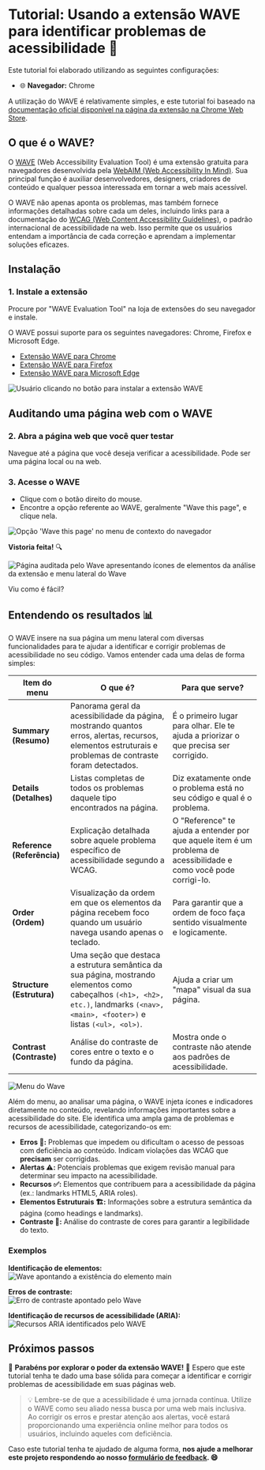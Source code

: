 # Tutorial: Usando a extensão WAVE para identificar problemas de acessibilidade 🌊

Este tutorial foi elaborado utilizando as seguintes configurações:
- 🌐 **Navegador:** Chrome

A utilização do WAVE é relativamente simples, e este tutorial foi baseado na [documentação oficial disponível na página da extensão na Chrome Web Store](https://chromewebstore.google.com/detail/wave-evaluation-tool/jbbplnpkjmmeebjpijfedlgcdilocofh?hl=pt-PT&utm_source=ext_sidebar).

## O que é o WAVE?

O [WAVE](https://wave.webaim.org/extension/) (Web Accessibility Evaluation Tool) é uma extensão gratuita para navegadores desenvolvida pela [WebAIM (Web Accessibility In Mind)](https://webaim.org/). Sua principal função é auxiliar desenvolvedores, designers, criadores de conteúdo e qualquer pessoa interessada em tornar a web mais acessível.

O WAVE não apenas aponta os problemas, mas também fornece informações detalhadas sobre cada um deles, incluindo links para a documentação do [WCAG (Web Content Accessibility Guidelines)](https://www.w3.org/WAI/standards-guidelines/wcag/), o padrão internacional de acessibilidade na web. Isso permite que os usuários entendam a importância de cada correção e aprendam a implementar soluções eficazes.

## Instalação

### 1. **Instale a extensão**

Procure por "WAVE Evaluation Tool" na loja de extensões do seu navegador e instale.

O WAVE possui suporte para os seguintes navegadores: Chrome, Firefox e Microsoft Edge.

- [Extensão WAVE para Chrome](https://chrome.google.com/webstore/detail/wave-evaluation-tool/jbbplnpkjmmeebjpijfedlgcdilocofh)
- [Extensão WAVE para Firefox](https://addons.mozilla.org/en-US/firefox/addon/wave-accessibility-tool/) 
- [Extensão WAVE para Microsoft Edge](https://microsoftedge.microsoft.com/addons/detail/wave-evaluation-tool/khapceneeednkiopkkbgkibbdoajpkoj) 

![Usuário clicando no botão para instalar a extensão WAVE](../../assets/wave_intalacao.gif)

## Auditando uma página web com o WAVE

### 2. **Abra a página web que você quer testar**

Navegue até a página que você deseja verificar a acessibilidade. Pode ser uma página local ou na web.

### 3. **Acesse o WAVE**
- Clique com o botão direito do mouse.
- Encontre a opção referente ao WAVE, geralmente "Wave this page", e clique nela.

![Opção 'Wave this page' no menu de contexto do navegador](../../assets/wave_this_page.png)

**Vistoria feita!** 🔍  

![Página auditada pelo Wave apresentando ícones de elementos da análise da extensão e menu lateral do Wave](../../assets/auditoria_wave.gif)

Viu como é fácil?  

## Entendendo os resultados 📊

O WAVE insere na sua página um menu lateral com diversas funcionalidades para te ajudar a identificar e corrigir problemas de acessibilidade no seu código. Vamos entender cada uma delas de forma simples:

| Item do menu | O que é? | Para que serve? |
|---|---|---|
| **Summary (Resumo)** | Panorama geral da acessibilidade da página, mostrando quantos erros, alertas, recursos, elementos estruturais e problemas de contraste foram detectados. | É o primeiro lugar para olhar. Ele te ajuda a priorizar o que precisa ser corrigido. |
| **Details (Detalhes)** | Listas completas de todos os problemas daquele tipo encontrados na página. | Diz exatamente onde o problema está no seu código e qual é o problema. |
| **Reference (Referência)** | Explicação detalhada sobre aquele problema específico de acessibilidade segundo a WCAG. | O "Reference" te ajuda a entender por que aquele item é um problema de acessibilidade e como você pode corrigi-lo. |
| **Order (Ordem)** | Visualização da ordem em que os elementos da página recebem foco quando um usuário navega usando apenas o teclado. | Para garantir que a ordem de foco faça sentido visualmente e logicamente. |
| **Structure (Estrutura)** | Uma seção que destaca a estrutura semântica da sua página, mostrando elementos como cabeçalhos `(<h1>, <h2>, etc.)`, landmarks `(<nav>, <main>, <footer>)` e listas `(<ul>, <ol>)`. | Ajuda a criar um "mapa" visual da sua página. |
| **Contrast (Contraste)** | Análise do contraste de cores entre o texto e o fundo da página. | Mostra onde o contraste não atende aos padrões de acessibilidade. |

![Menu do Wave](../../assets/wave_menu.gif)

Além do menu, ao analisar uma página, o WAVE injeta ícones e indicadores diretamente no conteúdo, revelando informações importantes sobre a acessibilidade do site. Ele identifica uma ampla gama de problemas e recursos de acessibilidade, categorizando-os em:
* **Erros 🔴:** Problemas que impedem ou dificultam o acesso de pessoas com deficiência ao conteúdo. Indicam violações das WCAG que **precisam** ser corrigidas.
* **Alertas ⚠️:** Potenciais problemas que exigem revisão manual para determinar seu impacto na acessibilidade.  
* **Recursos ✅:** Elementos que contribuem para a acessibilidade da página (ex.: landmarks HTML5, ARIA roles).
* **Elementos Estruturais 🏗️:** Informações sobre a estrutura semântica da página (como headings e landmarks).  
* **Contraste 🎨:** Análise do contraste de cores para garantir a legibilidade do texto.

### Exemplos

**Identificação de elementos:**  
![Wave apontando a existência do elemento main](../../assets/wave_elementos.png)

**Erros de contraste:**  
![Erro de contraste apontado pelo Wave](../../assets/wave_erros_contraste.png)

**Identificação de recursos de acessibilidade (ARIA):**  
![Recursos ARIA identificados pelo WAVE](../../assets/wave_recursos_acessibilidade.png)

## Próximos passos

🎉 **Parabéns por explorar o poder da extensão WAVE!** 🎉 Espero que este tutorial tenha te dado uma base sólida para começar a identificar e corrigir problemas de acessibilidade em suas páginas web.

> 💡 Lembre-se de que a acessibilidade é uma jornada contínua. Utilize o WAVE como seu aliado nessa busca por uma web mais inclusiva. Ao corrigir os erros e prestar atenção aos alertas, você estará proporcionando uma experiência online melhor para todos os usuários, incluindo aqueles com deficiência.

Caso este tutorial tenha te ajudado de alguma forma, **nos ajude a melhorar este projeto respondendo ao nosso [formulário de feedback](https://forms.gle/U75FJSutNxZ2bwWG7). 😄**
